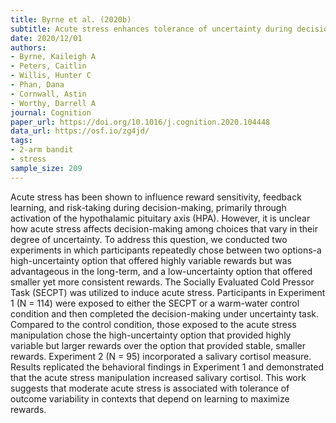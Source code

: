 ```yaml
---
title: Byrne et al. (2020b)
subtitle: Acute stress enhances tolerance of uncertainty during decision-making
date: 2020/12/01
authors:
- Byrne, Kaileigh A
- Peters, Caitlin
- Willis, Hunter C
- Phan, Dana
- Cornwall, Astin
- Worthy, Darrell A
journal: Cognition
paper_url: https://doi.org/10.1016/j.cognition.2020.104448
data_url: https://osf.io/zg4jd/
tags:
- 2-arm bandit
- stress
sample_size: 209
---
```


Acute stress has been shown to influence reward sensitivity, feedback learning, and risk-taking during decision-making, primarily through activation of the hypothalamic pituitary axis (HPA). However, it is unclear how acute stress affects decision-making among choices that vary in their degree of uncertainty. To address this question, we conducted two experiments in which participants repeatedly chose between two options-a high-uncertainty option that offered highly variable rewards but was advantageous in the long-term, and a low-uncertainty option that offered smaller yet more consistent rewards. The Socially Evaluated Cold Pressor Task (SECPT) was utilized to induce acute stress. Participants in Experiment 1 (N = 114) were exposed to either the SECPT or a warm-water control condition and then completed the decision-making under uncertainty task. Compared to the control condition, those exposed to the acute stress manipulation chose the high-uncertainty option that provided highly variable but larger rewards over the option that provided stable, smaller rewards. Experiment 2 (N = 95) incorporated a salivary cortisol measure. Results replicated the behavioral findings in Experiment 1 and demonstrated that the acute stress manipulation increased salivary cortisol. This work suggests that moderate acute stress is associated with tolerance of outcome variability in contexts that depend on learning to maximize rewards.
